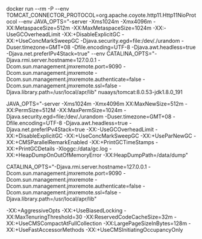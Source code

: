 
docker run --rm -P --env TOMCAT_CONNECTOR_PROTOCOL=org.apache.coyote.http11.Http11NioProtocol --env JAVA_OPTS="-server -Xms1024m -Xmx4096m -XX:MetaspaceSize=512m -XX:MaxMetaspaceSize=1024m -XX:-UseGCOverheadLimit -XX:+DisableExplicitGC -XX:+UseConcMarkSweepGC -Djava.security.egd=file:/dev/./urandom -Duser.timezone=GMT+08 -Dfile.encoding=UTF-8 -Djava.awt.headless=true -Djava.net.preferIPv4Stack=true" --env CATALINA_OPTS="-Djava.rmi.server.hostname=127.0.0.1 -Dcom.sun.management.jmxremote.port=9090 -Dcom.sun.management.jmxremote -Dcom.sun.management.jmxremote.authenticate=false -Dcom.sun.management.jmxremote.ssl=false -Djava.library.path=/usr/local/apr/lib" nuaays/tomcat:8.0.53-jdk1.8.0_191



 


JAVA_OPTS="-server -Xms1024m -Xmx4096m XX:MaxNewSize=512m -XX:PermSize=512M -XX:MaxPermSize=1024m -Djava.security.egd=file:/dev/./urandom -Duser.timezone=GMT+08 -Dfile.encoding=UTF-8 -Djava.awt.headless=true -Djava.net.preferIPv4Stack=true -XX:-UseGCOverheadLimit -XX:+DisableExplicitGC -XX:+UseConcMarkSweepGC -XX:+UseParNewGC -XX:+CMSParallelRemarkEnabled -XX:+PrintGCTimeStamps -XX:+PrintGCDetails -Xloggc:/data/gc.log -XX:+HeapDumpOnOutOfMemoryError -XX:HeapDumpPath=/data/dump"



CATALINA_OPTS="-Djava.rmi.server.hostname=127.0.0.1 -Dcom.sun.management.jmxremote.port=9090 -Dcom.sun.management.jmxremote -Dcom.sun.management.jmxremote.authenticate=false -Dcom.sun.management.jmxremote.ssl=false -Djava.library.path=/usr/local/apr/lib"




-XX:+AggressiveOpts -XX:+UseBiasedLocking  -XX:MaxTenuringThreshold=30    -XX:ReservedCodeCacheSize=32m -XX:+UseCMSCompactAtFullCollection -XX:LargePageSizeInBytes=128m  -XX:+UseFastAccessorMethods -XX:+UseCMSInitiatingOccupancyOnly



